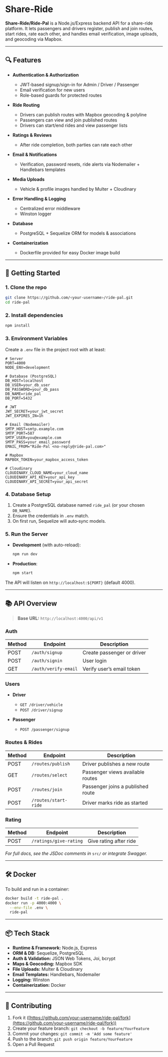 # Share-Ride

**Share-Ride/Ride-Pal** is a Node.js/Express backend API for a share-ride platform. It lets passengers and drivers register, publish and join routes, start rides, rate each other, and handles email verification, image uploads, and geocoding via Mapbox.

---

## 🔍 Features

- **Authentication & Authorization**  
  - JWT-based signup/sign-in for Admin / Driver / Passenger  
  - Email verification for new users  
  - Role-based guards for protected routes

- **Ride Routing**  
  - Drivers can publish routes with Mapbox geocoding & polyline  
  - Passengers can view and join published routes  
  - Drivers can start/end rides and view passenger lists

- **Ratings & Reviews**  
  - After ride completion, both parties can rate each other

- **Email & Notifications**  
  - Verification, password resets, ride alerts via Nodemailer + Handlebars templates

- **Media Uploads**  
  - Vehicle & profile images handled by Multer + Cloudinary

- **Error Handling & Logging**  
  - Centralized error middleware  
  - Winston logger

- **Database**  
  - PostgreSQL + Sequelize ORM for models & associations

- **Containerization**  
  - Dockerfile provided for easy Docker image build

---

## 🚀 Getting Started

### 1. Clone the repo  
```bash
git clone https://github.com/<your-username>/ride-pal.git
cd ride-pal
````

### 2. Install dependencies

```bash
npm install
```

### 3. Environment Variables

Create a `.env` file in the project root with at least:

```dotenv
# Server
PORT=4000
NODE_ENV=development

# Database (PostgreSQL)
DB_HOST=localhost
DB_USER=your_db_user
DB_PASSWORD=your_db_pass
DB_NAME=ride_pal
DB_PORT=5432

# JWT
JWT_SECRET=your_jwt_secret
JWT_EXPIRES_IN=1h

# Email (Nodemailer)
SMTP_HOST=smtp.example.com
SMTP_PORT=587
SMTP_USER=you@example.com
SMTP_PASS=your_email_password
EMAIL_FROM="Ride-Pal <no-reply@ride-pal.com>"

# Mapbox
MAPBOX_TOKEN=your_mapbox_access_token

# Cloudinary
CLOUDINARY_CLOUD_NAME=your_cloud_name
CLOUDINARY_API_KEY=your_api_key
CLOUDINARY_API_SECRET=your_api_secret
```

### 4. Database Setup

1. Create a PostgreSQL database named `ride_pal` (or your chosen `DB_NAME`).
2. Ensure the credentials in `.env` match.
3. On first run, Sequelize will auto‐sync models.

### 5. Run the Server

* **Development** (with auto-reload):

  ```bash
  npm run dev
  ```

* **Production**:

  ```bash
  npm start
  ```

The API will listen on `http://localhost:${PORT}` (default 4000).

---

## 📚 API Overview

> **Base URL:** `http://localhost:4000/api/v1`

### Auth

| Method | Endpoint             | Description                |
| ------ | -------------------- | -------------------------- |
| POST   | `/auth/signup`       | Create passenger or driver |
| POST   | `/auth/signin`       | User login                 |
| GET    | `/auth/verify-email` | Verify user’s email token  |

### Users

* **Driver**

  * `GET /driver/vehicle`
  * `POST /driver/signup`

* **Passenger**

  * `POST /passenger/signup`

### Routes & Rides

| Method | Endpoint             | Description                       |
| ------ | -------------------- | --------------------------------- |
| POST   | `/routes/publish`    | Driver publishes a new route      |
| GET    | `/routes/select`     | Passenger views available routes  |
| POST   | `/routes/join`       | Passenger joins a published route |
| POST   | `/routes/start-ride` | Driver marks ride as started      |

### Rating

| Method | Endpoint               | Description            |
| ------ | ---------------------- | ---------------------- |
| POST   | `/ratings/give-rating` | Give rating after ride |

*For full docs, see the JSDoc comments in* `src/` *or integrate Swagger.*

---

## 🛠️ Docker

To build and run in a container:

```bash
docker build -t ride-pal .
docker run -p 4000:4000 \
  --env-file .env \
  ride-pal
```

---

## 📦 Tech Stack

* **Runtime & Framework:** Node.js, Express
* **ORM & DB:** Sequelize, PostgreSQL
* **Auth & Validation:** JSON Web Tokens, Joi, bcrypt
* **Maps & Geocoding:** Mapbox SDK
* **File Uploads:** Multer & Cloudinary
* **Email Templates:** Handlebars, Nodemailer
* **Logging:** Winston
* **Containerization:** Docker

---

## 🤝 Contributing

1. Fork it ([https://github.com/your-username/ride-pal/fork](https://github.com/your-username/ride-pal/fork))
2. Create your feature branch: `git checkout -b feature/YourFeature`
3. Commit your changes: `git commit -m 'Add some feature'`
4. Push to the branch: `git push origin feature/YourFeature`
5. Open a Pull Request

---
